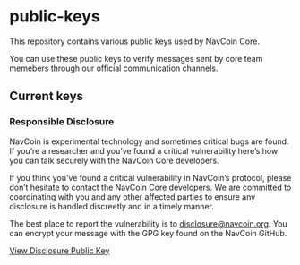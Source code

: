 # public-keys

This repository contains various public keys used by NavCoin Core.

You can use these public keys to verify messages sent by core team memebers through our official communication channels.


## Current keys

### Responsible Disclosure

NavCoin is experimental technology and sometimes critical bugs are found. If you’re a researcher and you’ve found a critical vulnerability here’s how you can talk securely with the NavCoin Core developers.

If you think you’ve found a critical vulnerability in NavCoin’s protocol, please don’t hesitate to contact the NavCoin Core developers. We are committed to coordinating with you and any other affected parties to ensure any disclosure is handled discreetly and in a timely manner.

The best place to report the vulnerability is to disclosure@navcoin.org. You can encrypt your message with the GPG key found on the NavCoin GitHub.

[View Disclosure Public Key](https://github.com/NAVCoin/public-keys/blob/master/org.navcoin.disclosure.pub)
